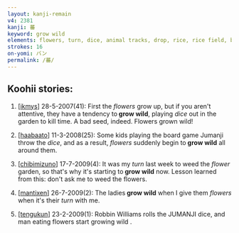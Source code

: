 ```yaml
---
layout: kanji-remain
v4: 2381
kanji: 蕃
keyword: grow wild
elements: flowers, turn, dice, animal tracks, drop, rice, rice field, brains
strokes: 16
on-yomi: バン
permalink: /蕃/
---
```


## Koohii stories: 

1) [<a href="http://kanji.koohii.com/profile/ikmys">ikmys</a>] 28-5-2007(41): First the <em>flowers</em> grow up, but if you aren&#039;t attentive, they have a tendency to<strong> grow wild</strong>, playing <em>dice</em> out in the garden to kill time. A bad seed, indeed. Flowers grown wild!

2) [<a href="http://kanji.koohii.com/profile/haabaato">haabaato</a>] 11-3-2008(25): Some kids playing the board game Jumanji throw the <em>dice</em>, and as a result, <em>flowers</em> suddenly begin to<strong> grow wild</strong> all around them.

3) [<a href="http://kanji.koohii.com/profile/chibimizuno">chibimizuno</a>] 17-7-2009(4): It was my <em>turn</em> last week to weed the <em>flower</em> garden, so that&#039;s why it&#039;s starting to<strong> grow wild</strong> now. Lesson learned from this: don&#039;t ask me to weed the flowers.

4) [<a href="http://kanji.koohii.com/profile/mantixen">mantixen</a>] 26-7-2009(2): The ladies<strong> grow wild</strong> when I give them <em>flowers</em> when it&#039;s their <em>turn</em> with me.

5) [<a href="http://kanji.koohii.com/profile/tengukun">tengukun</a>] 23-2-2009(1): Robbin Williams rolls the JUMANJI dice, and man eating flowers start growing wild .

